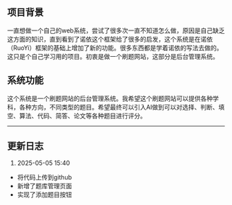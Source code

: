 ## 项目背景

一直想做一个自己的web系统，尝试了很多次一直不知道怎么做，原因是自己缺乏这方面的知识，直到看到了诺依这个框架给了很多的启发，这个系统是在诺依（RuoYi）框架的基础上增加了新的功能。很多东西都是学着诺依的写法去做的。这只是个自己学习用的项目。初衷是做一个刷题网站，这部分是后台管理系统。

## 系统功能

这个系统是一个刷题网站的后台管理系统。我希望这个刷题网站可以提供各种学科，各种方向，不同类型的题目。希望最终可以引入AI做到可以对选择、判断、填空、算法、代码、简答、论文等各种题目进行评分。

-------
## 更新日志

1. 2025-05-05 15:40
- 将代码上传到github
- 新增了题库管理页面
- 实现了添加题目按钮